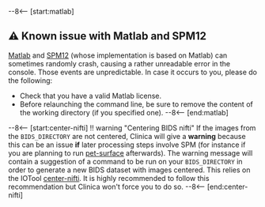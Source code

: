 --8<-- [start:matlab]
## :warning: Known issue with Matlab and SPM12

[Matlab](https://www.mathworks.com/products/matlab.html) and [SPM12](https://www.fil.ion.ucl.ac.uk/spm/software/spm12/) (whose implementation is based on Matlab) can sometimes randomly crash, causing a rather unreadable error in the console.
Those events are unpredictable. In case it occurs to you, please do the following:

- Check that you have a valid Matlab license.
- Before relaunching the command line, be sure to remove the content of the working directory (if you specified one).
--8<-- [end:matlab]


--8<-- [start:center-nifti]
!! warning "Centering BIDS nifti"
    If the images from the `BIDS_DIRECTORY` are not centered, Clinica will give a **warning** because this can be an issue **if** later processing steps involve SPM (for instance if you are planning to run [pet-surface](./PET_Surface.md) afterwards).
    The warning message will contain a suggestion of a command to be run on your `BIDS_DIRECTORY` in order to generate a new BIDS dataset with images centered. This relies on the IOTool [center-nifti](../IOTools/center_nifti.md).
    It is highly recommended to follow this recommendation but Clinica won't force you to do so.
--8<-- [end:center-nifti]
